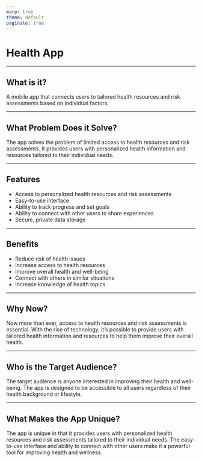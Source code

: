 ```yaml
---
marp: true
theme: default
paginate: true
---
```

# Health App

---
## What is it?

A mobile app that connects users to tailored health resources and risk assessments based on individual factors.

---
## What Problem Does it Solve?

The app solves the problem of limited access to health resources and risk assessments. It provides users with personalized health information and resources tailored to their individual needs.

---
## Features

- Access to personalized health resources and risk assessments 
- Easy-to-use interface 
- Ability to track progress and set goals 
- Ability to connect with other users to share experiences 
- Secure, private data storage 

---
## Benefits 

- Reduce risk of health issues 
- Increase access to health resources 
- Improve overall health and well-being 
- Connect with others in similar situations 
- Increase knowledge of health topics 

---
## Why Now?

Now more than ever, access to health resources and risk assessments is essential. With the rise of technology, it’s possible to provide users with tailored health information and resources to help them improve their overall health. 

---
## Who is the Target Audience?

The target audience is anyone interested in improving their health and well-being. The app is designed to be accessible to all users regardless of their health background or lifestyle. 

---
## What Makes the App Unique?

The app is unique in that it provides users with personalized health resources and risk assessments tailored to their individual needs. The easy-to-use interface and ability to connect with other users make it a powerful tool for improving health and wellness.
  
